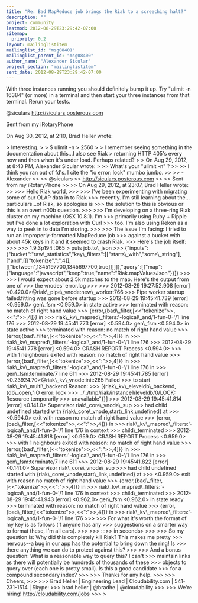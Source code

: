 ```yaml
---
title: "Re: Bad MapReduce job brings the Riak to a screeching halt?"
description: ""
project: community
lastmod: 2012-08-29T23:29:42-07:00
sitemap:
  priority: 0.2
layout: mailinglistitem
mailinglist_id: "msg08401"
mailinglist_parent_id: "msg08400"
author_name: "Alexander Sicular"
project_section: "mailinglistitem"
sent_date: 2012-08-29T23:29:42-07:00
---
```



With three instances running you should definitely bump it up. Try "ulimit -n 
16384" (or more) in a terminal and then start your three instances from that 
terminal. Rerun your tests. 


@siculars
http://siculars.posterous.com

Sent from my iRotaryPhone

On Aug 30, 2012, at 2:10, Brad Heller  wrote:

&gt; Interesting. 
&gt; 
&gt; $ ulimit -n
&gt; 2560
&gt; 
&gt; I remember seeing something in the documentation about this…I also see Riak 
&gt; returning HTTP 405's every now and then when it's under load. Perhaps related?
&gt; 
&gt; On Aug 29, 2012, at 8:43 PM, Alexander Sicular  wrote:
&gt; 
&gt;&gt; What's your "ulimit -n" ?
&gt;&gt; 
&gt;&gt; I think you ran out of fd's. I cite the "io error: lock" mumbo jumbo. 
&gt;&gt; 
&gt;&gt; -Alexander
&gt;&gt; 
&gt;&gt; @siculars
&gt;&gt; http://siculars.posterous.com
&gt;&gt; 
&gt;&gt; Sent from my iRotaryPhone
&gt;&gt; 
&gt;&gt; On Aug 29, 2012, at 23:07, Brad Heller  wrote:
&gt;&gt; 
&gt;&gt;&gt; Hello Riak world,
&gt;&gt;&gt; 
&gt;&gt;&gt; I've been experimenting with migrating some of our OLAP data in to Riak 
&gt;&gt;&gt; recently. I'm still learning about the…particulars…of Riak, so apologies is 
&gt;&gt;&gt; the solution to this is obvious or this is an overt n00b question.
&gt;&gt;&gt; 
&gt;&gt;&gt; I'm developing on a three-ring Riak cluster on my machine (OSX 10.8.1). I'm 
&gt;&gt;&gt; primarily using Ruby + Ripple but I've done a lot exploration with Curl 
&gt;&gt;&gt; too. I'm also using Rekon as a way to peek in to data I'm storing.
&gt;&gt;&gt; 
&gt;&gt;&gt; The issue I'm facing: I tried to run an improperly-formatted MapReduce job 
&gt;&gt;&gt; against a bucket with about 45k keys in it and it seemed to crash Riak. 
&gt;&gt;&gt; Here's the job itself:
&gt;&gt;&gt; 
&gt;&gt;&gt; 1.9.3p194 :065 &gt; puts job.to\\_json
&gt;&gt;&gt; {"inputs":{"bucket":"raw\\_statistics","key\\_filters":[["starts\\_with","some\\_string"],["and",[[["tokenize",":",4]],[["between",1345197700,1345697700,true]]]]]},"query":[{"map":{"language":"javascript","keep":true,"name":"Riak.mapValuesJson"}}]}
&gt;&gt;&gt; 
&gt;&gt;&gt; I would expect about 2.5k matches to the map. Here's the output from one of 
&gt;&gt;&gt; the vnodes' error.log
&gt;&gt;&gt; 
&gt;&gt;&gt; 2012-08-29 19:27:52.908 [error] &lt;0.420.0&gt;@riak\\_pipe\\_vnode:new\\_worker:766 
&gt;&gt;&gt; Pipe worker startup failed:fitting was gone before startup
&gt;&gt;&gt; 2012-08-29 19:45:41.739 [error] &lt;0.959.0&gt; gen\\_fsm &lt;0.959.0&gt; in state active 
&gt;&gt;&gt; terminated with reason: no match of right hand value 
&gt;&gt;&gt; {error,{bad\\_filter,[&lt;&lt;"tokenize"&gt;&gt;,&lt;&lt;":"&gt;&gt;,4]}} in 
&gt;&gt;&gt; riak\\_kv\\_mapred\\_filters:'-logical\\_and/1-fun-0-'/1 line 176 
&gt;&gt;&gt; 2012-08-29 19:45:41.773 [error] &lt;0.594.0&gt; gen\\_fsm &lt;0.594.0&gt; in state active 
&gt;&gt;&gt; terminated with reason: no match of right hand value 
&gt;&gt;&gt; {error,{bad\\_filter,[&lt;&lt;"tokenize"&gt;&gt;,&lt;&lt;":"&gt;&gt;,4]}} in 
&gt;&gt;&gt; riak\\_kv\\_mapred\\_filters:'-logical\\_and/1-fun-0-'/1 line 176 
&gt;&gt;&gt; 2012-08-29 19:45:41.778 [error] &lt;0.594.0&gt; CRASH REPORT Process &lt;0.594.0&gt; 
&gt;&gt;&gt; with 1 neighbours exited with reason: no match of right hand value 
&gt;&gt;&gt; {error,{bad\\_filter,[&lt;&lt;"tokenize"&gt;&gt;,&lt;&lt;":"&gt;&gt;,4]}} in 
&gt;&gt;&gt; riak\\_kv\\_mapred\\_filters:'-logical\\_and/1-fun-0-'/1 line 176 in 
&gt;&gt;&gt; gen\\_fsm:terminate/7 line 611 
&gt;&gt;&gt; 2012-08-29 19:45:41.785 [error] &lt;0.23924.70&gt;@riak\\_kv\\_vnode:init:265 Failed 
&gt;&gt;&gt; to start riak\\_kv\\_multi\\_backend Reason: 
&gt;&gt;&gt; [{riak\\_kv\\_eleveldb\\_backend,{db\\_open,"IO error: lock 
&gt;&gt;&gt; ../../tmp/riak/instance1/leveldb/0/LOCK: Resource temporarily 
&gt;&gt;&gt; unavailable"}}]
&gt;&gt;&gt; 2012-08-29 19:45:41.814 [error] &lt;0.141.0&gt; Supervisor riak\\_core\\_vnode\\_sup 
&gt;&gt;&gt; had child undefined started with {riak\\_core\\_vnode,start\\_link,undefined} at 
&gt;&gt;&gt; &lt;0.594.0&gt; exit with reason no match of right hand value 
&gt;&gt;&gt; {error,{bad\\_filter,[&lt;&lt;"tokenize"&gt;&gt;,&lt;&lt;":"&gt;&gt;,4]}} in 
&gt;&gt;&gt; riak\\_kv\\_mapred\\_filters:'-logical\\_and/1-fun-0-'/1 line 176 in context 
&gt;&gt;&gt; child\\_terminated
&gt;&gt;&gt; 2012-08-29 19:45:41.818 [error] &lt;0.959.0&gt; CRASH REPORT Process &lt;0.959.0&gt; 
&gt;&gt;&gt; with 1 neighbours exited with reason: no match of right hand value 
&gt;&gt;&gt; {error,{bad\\_filter,[&lt;&lt;"tokenize"&gt;&gt;,&lt;&lt;":"&gt;&gt;,4]}} in 
&gt;&gt;&gt; riak\\_kv\\_mapred\\_filters:'-logical\\_and/1-fun-0-'/1 line 176 in 
&gt;&gt;&gt; gen\\_fsm:terminate/7 line 611 
&gt;&gt;&gt; 2012-08-29 19:45:41.822 [error] &lt;0.141.0&gt; Supervisor riak\\_core\\_vnode\\_sup 
&gt;&gt;&gt; had child undefined started with {riak\\_core\\_vnode,start\\_link,undefined} at 
&gt;&gt;&gt; &lt;0.959.0&gt; exit with reason no match of right hand value 
&gt;&gt;&gt; {error,{bad\\_filter,[&lt;&lt;"tokenize"&gt;&gt;,&lt;&lt;":"&gt;&gt;,4]}} in 
&gt;&gt;&gt; riak\\_kv\\_mapred\\_filters:'-logical\\_and/1-fun-0-'/1 line 176 in context 
&gt;&gt;&gt; child\\_terminated
&gt;&gt;&gt; 2012-08-29 19:45:41.943 [error] &lt;0.962.0&gt; gen\\_fsm &lt;0.962.0&gt; in state ready 
&gt;&gt;&gt; terminated with reason: no match of right hand value 
&gt;&gt;&gt; {error,{bad\\_filter,[&lt;&lt;"tokenize"&gt;&gt;,&lt;&lt;":"&gt;&gt;,4]}} in 
&gt;&gt;&gt; riak\\_kv\\_mapred\\_filters:'-logical\\_and/1-fun-0-'/1 line 176 
&gt;&gt;&gt; 
&gt;&gt;&gt; For what it's worth the format of my key is as follows (if anyone has any 
&gt;&gt;&gt; suggestions on a smarter way to format these, I'm all ears).
&gt;&gt;&gt; 
&gt;&gt;&gt; :::&gt;&gt; in seconds&gt;
&gt;&gt;&gt; 
&gt;&gt;&gt; So my question is: Why did this completely kill Riak? This makes me pretty 
&gt;&gt;&gt; nervous--a bug in our app has the potential to bring down the ring! Is 
&gt;&gt;&gt; there anything we can do to protect against this?
&gt;&gt;&gt; 
&gt;&gt;&gt; And a bonus question: What is a reasonable way to query this? I can't 
&gt;&gt;&gt; maintain links as there will potentially be hundreds of thousands of these 
&gt;&gt;&gt; objects to query over (each one is pretty small). Is this a good candidate 
&gt;&gt;&gt; for a compound secondary index?
&gt;&gt;&gt; 
&gt;&gt;&gt; Thanks for any help.
&gt;&gt;&gt; 
&gt;&gt;&gt; Cheers,
&gt;&gt;&gt; 
&gt;&gt;&gt; Brad Heller | Engineering Lead | Cloudability.com | 541-231-1514 | Skype: 
&gt;&gt;&gt; brad.heller | @bradhe | @cloudability
&gt;&gt;&gt; 
&gt;&gt;&gt; We're hiring! http://cloudability.com/jobs
&gt;&gt;&gt; 
&gt; 
